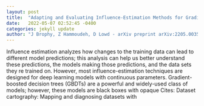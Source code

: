 ```yaml
---
layout: post
title:  "Adapting and Evaluating Influence-Estimation Methods for Gradient-Boosted Decision Trees"
date:   2022-05-07 02:52:45 -0400
categories: jekyll update
author: "J Brophy, Z Hammoudeh, D Lowd - arXiv preprint arXiv:2205.00359, 2022"
---
```

Influence estimation analyzes how changes to the training data can lead to different model predictions; this analysis can help us better understand these predictions, the models making those predictions, and the data sets they re trained on. However, most influence-estimation techniques are designed for deep learning models with continuous parameters. Gradient-boosted decision trees (GBDTs) are a powerful and widely-used class of models; however, these models are black boxes with opaque Cites: Dataset cartography: Mapping and diagnosing datasets with